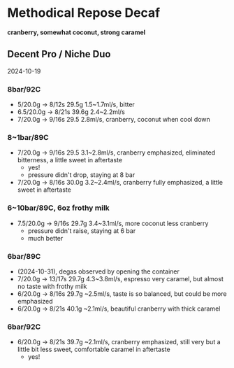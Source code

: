 # Methodical Repose Decaf

**cranberry, somewhat coconut, strong caramel**

## Decent Pro / Niche Duo

2024-10-19

### 8bar/92C

- 5/20.0g -> 8/12s 29.5g 1.5\~1.7ml/s, bitter
- 6.5/20.0g -> 8/21s 39.6g 2.4\~2.2ml/s
- 7/20.0g -> 9/16s 29.5 2.8ml/s, cranberry, coconut when cool down

### 8~1bar/89C

- 7/20.0g -> 9/16s 29.5 3.1\~2.8ml/s, cranberry emphasized, eliminated bitterness, a little sweet in aftertaste
  - yes!
  - pressure didn't drop, staying at 8 bar
- 7/20.0g -> 8/16s 30.0g 3.2\~2.4ml/s, cranberry fully emphasized, a little sweet in aftertaste

### 6~10bar/89C, 6oz frothy milk

- 7.5/20.0g -> 9/16s 29.7g 3.4\~3.1ml/s, more coconut less cranberry
  - pressure didn't raise, staying at 6 bar
  - much better

### 6bar/89C

- (2024-10-31), degas observed by opening the container
- 7/20.0g -> 13/17s 29.7g 4.3\~3.8ml/s, espresso very caramel, but almost no taste with frothy milk
- 6/20.0g -> 8/16s 29.7g \~2.5ml/s, taste is so balanced, but could be more emphasized
- 6/20.0g -> 8/21s 40.1g \~2.1ml/s, beautiful cranberry with thick caramel

### 6bar/92C

- 6/20.0g -> 8/21s 39.7g \~2.1ml/s, cranberry emphasized, still very but a little bit less sweet, comfortable caramel in aftertaste
  - yes!
